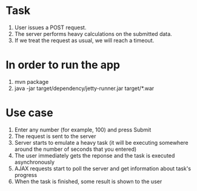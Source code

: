 # Task

1. User issues a POST request.
2. The server performs heavy calculations on the submitted data. 
3. If we treat the request as usual, we will reach a timeout.

# In order to run the app
1. mvn package
2. java -jar target/dependency/jetty-runner.jar target/*.war

# Use case
1. Enter any number (for example, 100) and press Submit
2. The request is sent to the server
3. Server starts to emulate a heavy task (it will be executing somewhere around the number of seconds that you entered)
4. The user immediately gets the reponse and the task is executed asynchronously
5. AJAX requests start to poll the server and get information about task's progress
6. When the task is finished, some result is shown to the user
